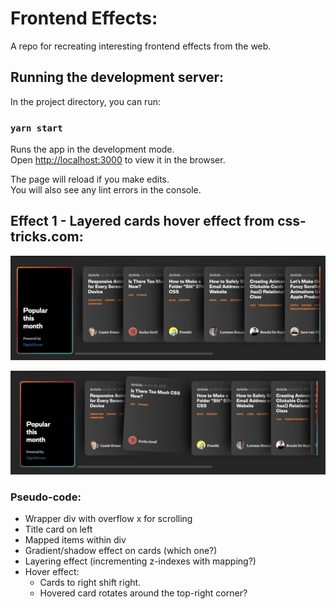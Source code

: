 # Frontend Effects:

A repo for recreating interesting frontend effects from the web.

## Running the development server:

In the project directory, you can run:

### `yarn start`

Runs the app in the development mode.\
Open [http://localhost:3000](http://localhost:3000) to view it in the browser.

The page will reload if you make edits.\
You will also see any lint errors in the console.

## Effect 1 - Layered cards hover effect from css-tricks.com:

![The unfocused card menu](./assets/card-menu.png "Card Menu")

![The card menu with a hovered card](./assets/hovered_card.png "Hovered Card")

### Pseudo-code:

- Wrapper div with overflow x for scrolling
- Title card on left
- Mapped items within div
- Gradient/shadow effect on cards (which one?)
- Layering effect (incrementing z-indexes with mapping?)
- Hover effect:
  - Cards to right shift right.
  - Hovered card rotates around the top-right corner?
